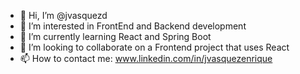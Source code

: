 - 👋 Hi, I’m @jvasquezd
- 👀 I’m interested in FrontEnd and Backend development
- 🌱 I’m currently learning React and Spring Boot
- 💞️ I’m looking to collaborate on a Frontend project that uses React
- 📫 How to contact me: www.linkedin.com/in/jvasquezenrique

<!---
jvasquezd/jvasquezd is a ✨ special ✨ repository because its `README.md` (this file) appears on your GitHub profile.
You can click the Preview link to take a look at your changes.
--->

